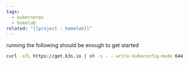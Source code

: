 ```yaml
---
tags:
  - kubernetes
  - homelab
related: "[[project - homelab]]"
---
```

running the following should be enough to get started
```bash
curl -sfL https://get.k3s.io | sh -s - --write-kubeconfig-mode 644
```
